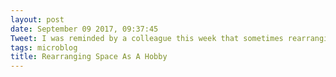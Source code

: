 ```yaml
---
layout: post
date: September 09 2017, 09:37:45
Tweet: I was reminded by a colleague this week that sometimes rearranging spaces (physical or otherwise) can be fun.
tags: microblog
title: Rearranging Space As A Hobby
---
```



